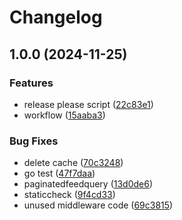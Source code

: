 # Changelog

## 1.0.0 (2024-11-25)


### Features

* release please script ([22c83e1](https://github.com/damarteplok/social/commit/22c83e1cb43eed149a2eac5337d26c0ea69c575c))
* workflow ([15aaba3](https://github.com/damarteplok/social/commit/15aaba3e9c5f05f4a3d7c8f3e67ac82e6670061f))


### Bug Fixes

* delete cache ([70c3248](https://github.com/damarteplok/social/commit/70c3248716048445766d360a6f732131558ea7a6))
* go test ([47f7daa](https://github.com/damarteplok/social/commit/47f7daaa82ac134c002821a25bac78b518dd432b))
* paginatedfeedquery ([13d0de6](https://github.com/damarteplok/social/commit/13d0de65dcc10d02754c734ff5ddd9dd69112feb))
* staticcheck ([9f4cd33](https://github.com/damarteplok/social/commit/9f4cd3311ce67e8535e4ca5b80dedc09e2211c3e))
* unused middleware code ([69c3815](https://github.com/damarteplok/social/commit/69c381557810819c32ab9365206a462fcbfccb23))
